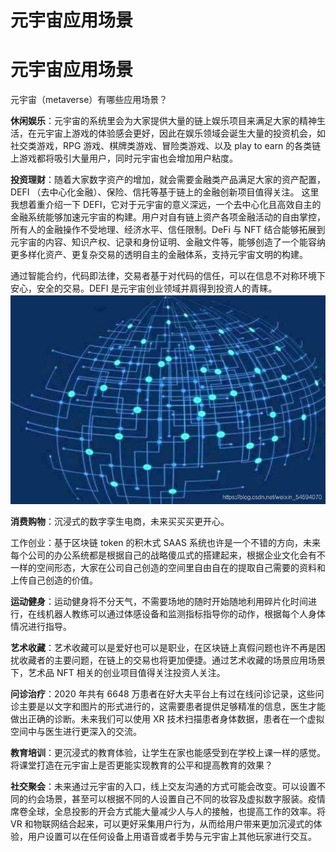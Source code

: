 # 元宇宙应用场景


# 元宇宙应用场景

元宇宙（metaverse）有哪些应用场景？



**休闲娱乐**：元宇宙的系统里会为大家提供大量的链上娱乐项目来满足大家的精神生活，在元宇宙上游戏的体验感会更好，因此在娱乐领域会诞生大量的投资机会，如社交类游戏，RPG 游戏、棋牌类游戏、冒险类游戏、以及 play to earn 的各类链上游戏都将吸引大量用户，同时元宇宙也会增加用户粘度。



**投资理财**：随着大家数字资产的增加，就会需要金融类产品满足大家的资产配置，DEFI （去中心化金融）、保险、信托等基于链上的金融创新项目值得关注。 这里我想着重介绍一下 DEFI，它对于元宇宙的意义深远，一个去中心化且高效自主的金融系统能够加速元宇宙的构建。用户对自有链上资产各项金融活动的自由掌控，所有人的金融操作不受地理、经济水平、信任限制。DeFi 与 NFT 结合能够拓展到元宇宙的内容、知识产权、记录和身份证明、金融文件等，能够创造了一个能容纳更多样化资产、更复杂交易的透明自主的金融体系，支持元宇宙文明的构建。



通过智能合约，代码即法律，交易者基于对代码的信任，可以在信息不对称环境下安心，安全的交易。DEFI 是元宇宙创业领域并肩得到投资人的青睐。
![1](20210819221039368.jpg)

**消费购物**：沉浸式的数字孪生电商，未来买买买更开心。



工作创业：基于区块链 token 的积木式 SAAS 系统也许是一个不错的方向，未来每个公司的办公系统都是根据自己的战略傻瓜式的搭建起来，根据企业文化会有不一样的空间形态，大家在公司自己创造的空间里自由自在的提取自己需要的资料和上传自己创造的价值。



**运动健身**：运动健身将不分天气，不需要场地的随时开始随地利用碎片化时间进行，在线机器人教练可以通过体感设备和监测指标指导你的动作，根据每个人身体情况进行指导。



**艺术收藏**：艺术收藏可以是爱好也可以是职业，在区块链上真假问题也许不再是困扰收藏者的主要问题，在链上的交易也将更加便捷。通过艺术收藏的场景应用场景下，艺术品 NFT 相关的创业项目值得关注投资人关注。



**问诊治疗**：2020 年共有 6648 万患者在好大夫平台上有过在线问诊记录，这些问诊主要是以文字和图片的形式进行的，这需要患者提供足够精准的信息，医生才能做出正确的诊断。未来我们可以使用 XR 技术扫描患者身体数据，患者在一个虚拟空间中与医生进行更深入的交流。



**教育培训**：更沉浸式的教育体验，让学生在家也能感受到在学校上课一样的感觉。将课堂打造在元宇宙上是否更能实现教育的公平和提高教育的效果？



**社交聚会**：未来通过元宇宙的入口，线上交友沟通的方式可能会改变。可以设置不同的约会场景，甚至可以根据不同的人设置自己不同的妆容及虚拟数字服装。疫情席卷全球，全息投影的开会方式能大量减少人与人的接触，也提高工作的效率。将 VR 和物联网结合起来，可以更好采集用户行为，从而给用户带来更加沉浸式的体验，用户设置可以在任何设备上用语音或者手势与元宇宙上其他玩家进行交互。
